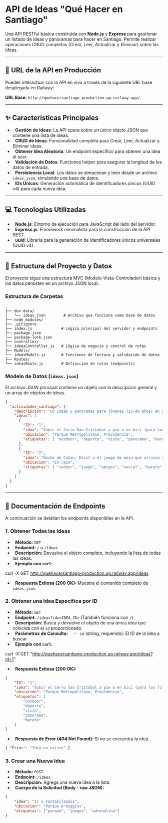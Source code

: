 # API de Ideas "Qué Hacer en Santiago"

Una API RESTful básica construida con **Node.js** y **Express** para gestionar un listado de ideas y panoramas para hacer en Santiago. Permite realizar operaciones CRUD completas (Crear, Leer, Actualizar y Eliminar) sobre las ideas.

---

## 🚀 URL de la API en Producción

Puedes interactuar con la API en vivo a través de la siguiente URL base desplegada en Railway:

**URL Base:** `http://quehacersantiago-production.up.railway.app/`

---

## ✨ Características Principales

-   **Gestión de Ideas**: La API opera sobre un único objeto JSON que contiene una lista de ideas.
-   **CRUD de Ideas**: Funcionalidad completa para Crear, Leer, Actualizar y Eliminar ideas.
-   **Obtener Idea Aleatoria**: Un endpoint específico para obtener una idea al azar.
-   **Validación de Datos**: Funciones helper para asegurar la longitud de los datos de entrada.
-   **Persistencia Local**: Los datos se almacenan y leen desde un archivo `ideas.json`, simulando una base de datos.
-   **IDs Únicos**: Generación automática de identificadores únicos (UUID v4) para cada nueva idea.

---

## 💻 Tecnologías Utilizadas

-   **Node.js**: Entorno de ejecución para JavaScript del lado del servidor.
-   **Express.js**: Framework minimalista para la construcción de la API REST.
-   **uuid**: Librería para la generación de identificadores únicos universales (UUID v4).

---

## 🔧 Estructura del Proyecto y Datos

El proyecto sigue una estructura MVC (Modelo-Vista-Controlador) básica y los datos persisten en un archivo JSON local.

### Estructura de Carpetas

    .
    ├── dev-data/
    │   └── ideas.json        # Archivo que funciona como base de datos
    ├── node_modules/
    ├── .gitignore
    ├── index.js             # Lógica principal del servidor y endpoints
    ├── package.json
    └── package-lock.json
    ├── controller/
    └── ideasController.js   # Lógica de negocio y control de rutas
    ├── Models/
    └── ideasModels.js       # Funciones de lectura y validación de datos
    ├── Routes/
    └── ideasRoute.js        # Definición de rutas (endpoints)

### Modelo de Datos (`ideas.json`)

El archivo JSON principal contiene un objeto con la descripción general y un array de objetos de ideas.

```json
{
  "actividades_santiago": {
    "descripcion": "50 Ideas y panoramas para jóvenes (15-40 años) en Santiago de Chile y en casa.",
    "ideas": [
      {
        "ID": "1",
        "idea": "Subir el Cerro San Cristóbal a pie o en bici (para los fit) y bajar en teleférico (para la foto de Instagram).",
        "ubicacion": "Parque Metropolitano, Providencia",
        "etiquetas": [ "outdoor", "deporte", "vista", "panorama", "barato" ]
      },
      {
        "ID": "2",
        "idea": "Noche de Catan, Dixit o el juego de mesa que arruina amistades de turno.",
        "ubicacion": "En casa",
        "etiquetas": [ "indoor", "juego", "amigos", "social", "barato" ]
      }
    ]
  }
}
```
---

## 📖 Documentación de Endpoints

A continuación se detallan los endpoints disponibles en la API.

### 1. Obtener Todas las Ideas

-   **Método:** `GET`
-   **Endpoint:** `/` o `/ideas`
-   **Descripción:** Devuelve el objeto completo, incluyendo la lista de todas las ideas.
-   **Ejemplo con `curl`:**

curl -X GET http://quehacersantiago-production.up.railway.app/ideas


-   **Respuesta Exitosa (200 OK):** Muestra el contenido completo de `ideas.json`.

### 2. Obtener una Idea Específica por ID

-   **Método:** `GET`
-   **Endpoint:** `/ideas?id=<IDEA_ID>` (También funciona con `/`)
-   **Descripción:** Busca y devuelve el objeto de una única idea que coincida con el `id` proporcionado.
-   **Parámetros de Consulta:**
&nbsp;&nbsp;&nbsp; -   `id` (string, requerido): El ID de la idea a buscar.
-   **Ejemplo con `curl`:**

curl -X GET "http://quehacersantiago-production.up.railway.app/ideas?id=1"


-   **Respuesta Exitosa (200 OK):**
```json
{
    "ID": "1",
    "idea": "Subir el Cerro San Cristóbal a pie o en bici (para los fit) y bajar en teleférico (para la foto de Instagram).",
    "ubicacion": "Parque Metropolitano, Providencia",
    "etiquetas": [
        "outdoor",
        "deporte",
        "vista",
        "panorama",
        "barato"
    ]
}
```
-   **Respuesta de Error (404 Not Found):** Si no se encuentra la idea.

```json
{ "Error": "Idea no existe" }
```

### 3. Crear una Nueva Idea

-   **Método:** `POST`
-   **Endpoint:** `/ideas`
-   **Descripción:** Agrega una nueva idea a la lista.
-   **Cuerpo de la Solicitud (Body - raw JSON):**
```json
{
    "idea": "Ir a Fantasilandia",
    "ubicacion": "Parque O'Higgins",
    "etiquetas": ["parque", "juegos", "adrenalina"]
}
```
